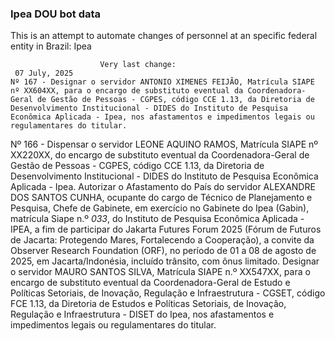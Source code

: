  ### Ipea DOU bot data
 This is an attempt to automate changes of personnel at an specific federal entity in Brazil: Ipea
 
                        Very last change: 
 	 07 July, 2025
	Nº 167 - Designar o servidor ANTONIO XIMENES FEIJÃO, Matrícula SIAPE nº XX604XX, para o encargo de substituto eventual da Coordenadora-Geral de Gestão de Pessoas - CGPES, código CCE 1.13, da Diretoria de Desenvolvimento Institucional - DIDES do Instituto de Pesquisa Econômica Aplicada - Ipea, nos afastamentos e impedimentos legais ou regulamentares do titular.
Nº 166 - Dispensar o servidor LEONE AQUINO RAMOS, Matrícula SIAPE nº XX220XX, do encargo de substituto eventual da Coordenadora-Geral de Gestão de Pessoas - CGPES, código CCE 1.13, da Diretoria de Desenvolvimento Institucional - DIDES do Instituto de Pesquisa Econômica Aplicada - Ipea.
Autorizar o Afastamento do País do servidor ALEXANDRE DOS SANTOS CUNHA, ocupante do cargo de Técnico de Planejamento e Pesquisa, Chefe de Gabinete, em exercício no Gabinete do Ipea (Gabin), matrícula Siape n.º *033*, do Instituto de Pesquisa Econômica Aplicada - IPEA, a fim de participar do Jakarta Futures Forum 2025 (Fórum de Futuros de Jacarta: Protegendo Mares, Fortalecendo a Cooperação), a convite da Observer Research Foundation (ORF), no período de 01 a 08 de agosto de 2025, em Jacarta/Indonésia, incluído trânsito, com ônus limitado.
Designar o servidor MAURO SANTOS SILVA, Matrícula SIAPE n.º XX547XX, para o encargo de substituto eventual da Coordenadora-Geral de Estudo e Políticas Setoriais, de Inovação, Regulação e Infraestrutura - CGSET, código FCE 1.13, da Diretoria de Estudos e Políticas Setoriais, de Inovação, Regulação e Infraestrutura - DISET do Ipea, nos afastamentos e impedimentos legais ou regulamentares do titular.

